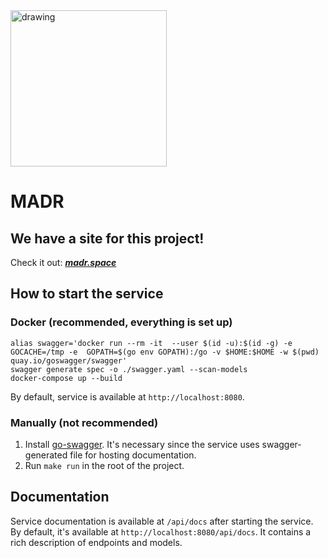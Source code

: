 <img src="https://github.com/ogniloud/MADR/assets/91509036/1903bbd8-50ec-4a19-bf20-bac04052e84e" alt="drawing" width="250"/>
<h1>MADR</h1>

## We have a site for this project! 
Check it out: **_[madr.space](https://madr.space/)_**

## How to start the service

### Docker (recommended, everything is set up)
```
alias swagger='docker run --rm -it  --user $(id -u):$(id -g) -e GOCACHE=/tmp -e  GOPATH=$(go env GOPATH):/go -v $HOME:$HOME -w $(pwd) quay.io/goswagger/swagger'
swagger generate spec -o ./swagger.yaml --scan-models
docker-compose up --build
```

By default, service is available at `http://localhost:8080`.

### Manually (not recommended)
1) Install [go-swagger](https://goswagger.io/install.html).
   It's necessary since the service uses swagger-generated file for hosting documentation.
2) Run `make run` in the root of the project.

## Documentation
Service documentation is available at `/api/docs` after starting the service.
By default, it's available at `http://localhost:8080/api/docs`. It contains a rich description of endpoints and models.
